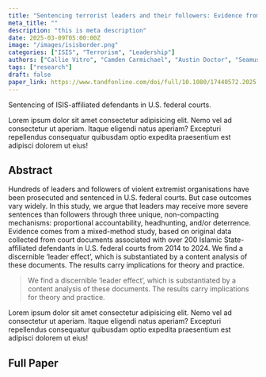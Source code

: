 ```yaml
---
title: "Sentencing terrorist leaders and their followers: Evidence from Islamic State defendants in U.S. Federal courts, 2014–2024"
meta_title: ""
description: "this is meta description"
date: 2025-03-09T05:00:00Z
image: "/images/isisborder.png"
categories: ["ISIS", "Terrorism", "Leadership"]
authors: ["Callie Vitro", "Camden Carmichael", "Austin Doctor", "Seamus Hughes"]
tags: ["research"]
draft: false           
paper_link: https://www.tandfonline.com/doi/full/10.1080/17440572.2025.2467702
---                                                            
```

Sentencing of ISIS-affiliated defendants in U.S. federal courts. 

<!--more-->
Lorem ipsum dolor sit amet consectetur adipisicing elit. Nemo vel ad consectetur ut aperiam. Itaque eligendi natus aperiam? Excepturi repellendus consequatur quibusdam optio expedita praesentium est adipisci dolorem ut eius!

## Abstract

Hundreds of leaders and followers of violent extremist organisations have been prosecuted and sentenced in U.S. federal courts. But case outcomes vary widely. In this study, we argue that leaders may receive more severe sentences than followers through three unique, non-compacting mechanisms: proportional accountability, headhunting, and/or deterrence. Evidence comes from a mixed-method study, based on original data collected from court documents associated with over 200 Islamic State-affiliated defendants in U.S. federal courts from 2014 to 2024. We find a discernible ‘leader effect’, which is substantiated by a content analysis of these documents. The results carry implications for theory and practice.

> We find a discernible ‘leader effect’, which is substantiated by a content analysis of these documents. The results carry implications for theory and practice.

Lorem ipsum dolor sit amet consectetur adipisicing elit. Nemo vel ad consectetur ut aperiam. Itaque eligendi natus aperiam? Excepturi repellendus consequatur quibusdam optio expedita praesentium est adipisci dolorem ut eius!

## Full Paper